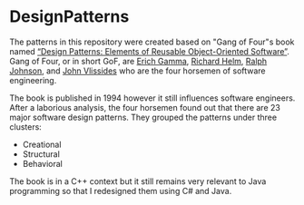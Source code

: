 # DesignPatterns
The patterns in this repository were created based on "Gang of Four"s book named [“Design Patterns: Elements of Reusable Object-Oriented Software”](https://en.wikipedia.org/wiki/Design_Patterns). Gang of Four, or in short GoF, are [Erich Gamma](https://en.wikipedia.org/wiki/Erich_Gamma), [Richard Helm](https://wiki.c2.com/?RichardHelm), [Ralph Johnson](https://en.wikipedia.org/wiki/Ralph_Johnson_(computer_scientist)), and [John Vlissides](https://en.wikipedia.org/wiki/John_Vlissides) who are the four horsemen of software engineering.

The book is published in 1994 however it still influences software engineers. After a laborious analysis, the four horsemen found out that there are 23 major software design patterns. They grouped the patterns under three clusters:
- Creational
- Structural
- Behavioral

The book is in a C++ context but it still remains very relevant to Java programming so that I redesigned them using C# and Java.
